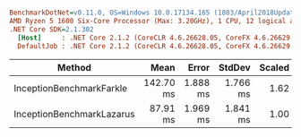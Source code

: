 ``` ini

BenchmarkDotNet=v0.11.0, OS=Windows 10.0.17134.165 (1803/April2018Update/Redstone4)
AMD Ryzen 5 1600 Six-Core Processor (Max: 3.20GHz), 1 CPU, 12 logical and 6 physical cores
.NET Core SDK=2.1.302
  [Host]     : .NET Core 2.1.2 (CoreCLR 4.6.26628.05, CoreFX 4.6.26629.01), 64bit RyuJIT DEBUG
  DefaultJob : .NET Core 2.1.2 (CoreCLR 4.6.26628.05, CoreFX 4.6.26629.01), 64bit RyuJIT


```
|                    Method |      Mean |    Error |   StdDev | Scaled | ScaledSD |      Gen 0 |     Gen 1 |   Allocated |
|-------------------------- |----------:|---------:|---------:|-------:|---------:|-----------:|----------:|------------:|
|  InceptionBenchmarkFarkle | 142.70 ms | 1.888 ms | 1.766 ms |   1.62 |     0.04 | 49000.0000 | 2000.0000 | 62943.48 KB |
| InceptionBenchmarkLazarus |  87.91 ms | 1.969 ms | 1.841 ms |   1.00 |     0.00 |          - |         - |      1.3 KB |
